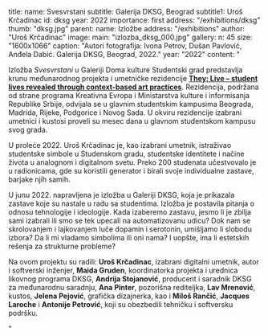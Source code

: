 title:
    name: Svesvrstani
    subtitle: Galerija DKSG, Beograd 
    subtitle1: Uroš Krčadinac
id: dksg
year: 2022
importance: first
address: "/exhibitions/dksg"
thumb: "dksg.jpg"
parent:
    name: Izložbe
    address: "/exhibitions"
author: "Uroš Krčadinac"
image:
    main: "izlozba_dksg_000.jpg"
gallery:
    n: 45
    size: "1600x1066"
    caption: "Autori fotografija: Ivona Petrov, Dušan Pavlović, Anđela Dabić. Galerija DKSG, Beograd, 2022."
year: "2022"
content: "<p class='regular'>Izložba <em>Svesvrstani</em> u Galeriji Doma kulture Studentski grad predstavlja krunu međunarodnog projekta i umetničke rezidencije <strong><a href='https://theylive.eu/' target='_blank'>They: Live – student lives revealed through context-based art practices</a></strong>. Rezidencija, podržana od strane programa Kreativna Evropa i Ministarstva kulture i informisanja Republike Srbije, odvijala se u glavnim studentskim kampusima Beograda, Madrida, Rijeke, Podgorice i Novog Sada. U okviru rezidencije izabrani umetnici i kustosi proveli su mesec dana u glavnom studentskom kampusu svog grada.</p>
    <p class='regular'>U proleće 2022. Uroš Krčadinac je, kao izabrani umetnik, istraživao studentske simbole u Studenskom gradu, studentske identitete i načine života u analognom i digitalnom svetu. Preko 200 studenata učestvovalo je u radionicama, gde su koristili generator i birali svoje individualne zastave, barjake njih samih.</p>
    <p class='regular'>U junu 2022. napravljena je izložba u Galeriji DKSG, koja je prikazala zastave koje su nastale u radu sa studentima. Izložba je postavila pitanja o odnosu tehnologije i ideologije. Kada izaberemo zastavu, jesmo li je zbilja sami izabrali ili smo se tek upecali na automatizovanu udicu? Dok nam se skrolovanjem i lajkovanjem luče dopamin i serotonin, umišljamo li slobodu izbora? Da li mi vladamo simbolima ili oni nama? I uopšte, ima li estetskih rešenja za strukturne probleme?</p>
    <p class='regular'>Na ovom projektu su radili: <strong>Uroš Krčadinac</strong>, izabrani digitalni umetnik, autor i softverski inženjer, <strong>Maida Gruden</strong>, koordinatorka projekta i urednica likovnog programa DKSG, <strong>Andrija Stojanović</strong>, producent i saradnik DKSG za međunarodnu saradnju, <strong>Ana Pinter</strong>, pozorišna rediteljka, <strong>Lav Mrenović</strong>, kustos, <strong>Jelena Pejović</strong>, grafička dizajnerka, kao i <strong>Miloš Rančić</strong>, <strong>Jacques Laroche</strong> i <strong>Antonije Petrović</strong>, koji su obezbedili tehničku i softversku podršku.</p>"